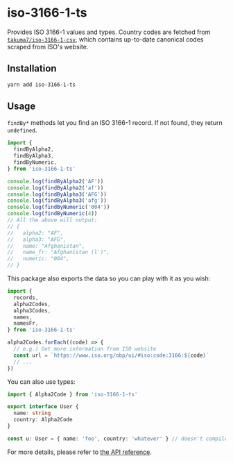 # iso-3166-1-ts

Provides ISO 3166-1 values and types. Country codes are fetched from [`takuma7/iso-3166-1-csv`](https://github.com/takuma7/iso-3166-1-csv/blob/main/iso-3166-1.csv), which contains up-to-date canonical codes scraped from ISO's website.

## Installation

```sh
yarn add iso-3166-1-ts
```

## Usage

`findBy*` methods let you find an ISO 3166-1 record. If not found, they return `undefined`.

```ts
import {
  findByAlpha2,
  findByAlpha3,
  findByNumeric,
} from 'iso-3166-1-ts'

console.log(findByAlpha2('AF'))
console.log(findByAlpha2('af'))
console.log(findByAlpha3('AFG'))
console.log(findByAlpha3('afg'))
console.log(findByNumeric('004'))
console.log(findByNumeric(4))
// All the above will output:
// {
//   alpha2: "AF",
//   alpha3: "AFG",
//   name: "Afghanistan",
//   name_fr: "Afghanistan (l')",
//   numeric: "004",
// }


```

This package also exports the data so you can play with it as you wish:

```ts
import {
  records,
  alpha2Codes,
  alpha3Codes,
  names,
  namesFr,
} from 'iso-3166-1-ts'

alpha2Codes.forEach((code) => {
  // e.g.) Get more information from ISO website
  const url = `https://www.iso.org/obp/ui/#iso:code:3166:${code}`
  // ...
})
```

You can also use types:

```ts
import { Alpha2Code } from 'iso-3166-1-ts'

export interface User {
  name: string
  country: Alpha2Code
}

const u: User = { name: 'foo', country: 'whatever' } // doesn't compile
```

For more details, please refer to [the API reference](./docs/modules.md).


